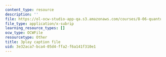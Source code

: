 ```yaml
---
content_type: resource
description: ''
file: https://ol-ocw-studio-app-qa.s3.amazonaws.com/courses/8-06-quantum-physics-iii-spring-2018/3e32aca7bca405d4ffa2f6a141f310e1_Du9eDHwGeAw.srt
file_type: application/x-subrip
learning_resource_types: []
ocw_type: OCWFile
resourcetype: Other
title: 3play caption file
uid: 3e32aca7-bca4-05d4-ffa2-f6a141f310e1
---
```

